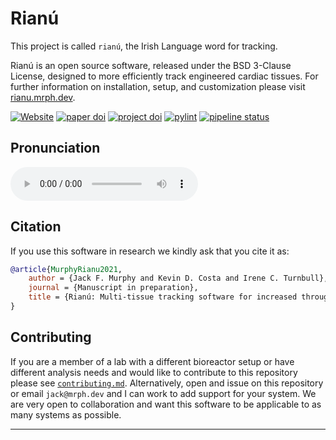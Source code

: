 # Rianú 

This project is called `rianú`, the Irish Language word for tracking. 

Rianú is an open source software, released under the BSD 3-Clause License, designed to more efficiently track engineered cardiac tissues. For further information on installation, setup, and customization please visit [rianu.mrph.dev](https://rianu.mrph.dev).

[![Website](https://img.shields.io/website?down_color=red&down_message=offline&label=docs&style=flat&up_color=success&up_message=online&url=https://rianu.mrph.dev)](https://rianu.mrph.dev)
[![paper doi](https://img.shields.io/badge/paper%20doi-manuscript%20in%20preparation-blue)](https://gitlab.com/hect-software/rianu)
[![project doi](https://img.shields.io/badge/project%20doi-10.17605/OSF.IO/YWCHZ-blue)](https://doi.org/10.17605/OSF.IO/YWCHZ)
[![pylint](https://hect-software.gitlab.io/rianu/badges/pylint.svg)](https://hect-software.gitlab.io/rianu/lint/)
[![pipeline status](https://gitlab.com/hect-software/rianu/badges/main/pipeline.svg)](https://gitlab.com/hect-software/rianu/commits/main)



## Pronunciation  
![](https://storageapi.fleek.co/jack-alope-team-bucket/Rianú.mp3)

## Citation  

If you use this software in research we kindly ask that you cite it as:  
```bibtex
@article{MurphyRianu2021,
    author = {Jack F. Murphy and Kevin D. Costa and Irene C. Turnbull},
    journal = {Manuscript in preparation},
    title = {Rianú: Multi-tissue tracking software for increased throughput of engineered cardiac tissue screening},
}
```  

## Contributing  
  
If you are a member of a lab with a different bioreactor setup or have different analysis needs and would like to contribute to this repository please see [`contributing.md`](https://gitlab.com/hect-software/rianu/-/blob/main/CONTRIBUTING.md). Alternatively, open and issue on this repository or email `jack@mrph.dev` and I can work to add support for your system. We are very open to collaboration and want this software to be applicable to as many systems as possible.

---

